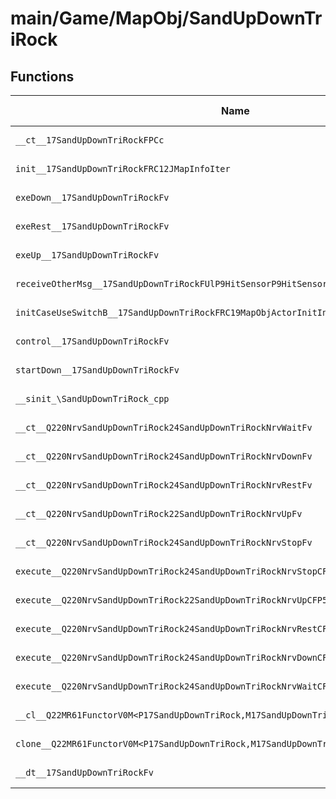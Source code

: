 # main/Game/MapObj/SandUpDownTriRock

## Functions

| Name | Address | Match % |
|------|---------|---------|
| `__ct__17SandUpDownTriRockFPCc` | `0x802219BC` | :x: (0.0%) |
| `init__17SandUpDownTriRockFRC12JMapInfoIter` | `0x80221A1C` | :x: (0.0%) |
| `exeDown__17SandUpDownTriRockFv` | `0x80221B38` | :x: (0.0%) |
| `exeRest__17SandUpDownTriRockFv` | `0x80221B98` | :x: (0.0%) |
| `exeUp__17SandUpDownTriRockFv` | `0x80221BFC` | :x: (0.0%) |
| `receiveOtherMsg__17SandUpDownTriRockFUlP9HitSensorP9HitSensor` | `0x80221C60` | :x: (0.0%) |
| `initCaseUseSwitchB__17SandUpDownTriRockFRC19MapObjActorInitInfo` | `0x80221CB0` | :x: (0.0%) |
| `control__17SandUpDownTriRockFv` | `0x80221D00` | :x: (0.0%) |
| `startDown__17SandUpDownTriRockFv` | `0x80221D54` | :x: (0.0%) |
| `__sinit_\SandUpDownTriRock_cpp` | `0x80221D5C` | :x: (0.0%) |
| `__ct__Q220NrvSandUpDownTriRock24SandUpDownTriRockNrvWaitFv` | `0x80221DA0` | :x: (0.0%) |
| `__ct__Q220NrvSandUpDownTriRock24SandUpDownTriRockNrvDownFv` | `0x80221DB0` | :x: (0.0%) |
| `__ct__Q220NrvSandUpDownTriRock24SandUpDownTriRockNrvRestFv` | `0x80221DC0` | :x: (0.0%) |
| `__ct__Q220NrvSandUpDownTriRock22SandUpDownTriRockNrvUpFv` | `0x80221DD0` | :x: (0.0%) |
| `__ct__Q220NrvSandUpDownTriRock24SandUpDownTriRockNrvStopFv` | `0x80221DE0` | :x: (0.0%) |
| `execute__Q220NrvSandUpDownTriRock24SandUpDownTriRockNrvStopCFP5Spine` | `0x80221DF0` | :x: (0.0%) |
| `execute__Q220NrvSandUpDownTriRock22SandUpDownTriRockNrvUpCFP5Spine` | `0x80221DF4` | :x: (0.0%) |
| `execute__Q220NrvSandUpDownTriRock24SandUpDownTriRockNrvRestCFP5Spine` | `0x80221DFC` | :x: (0.0%) |
| `execute__Q220NrvSandUpDownTriRock24SandUpDownTriRockNrvDownCFP5Spine` | `0x80221E04` | :x: (0.0%) |
| `execute__Q220NrvSandUpDownTriRock24SandUpDownTriRockNrvWaitCFP5Spine` | `0x80221E0C` | :x: (0.0%) |
| `__cl__Q22MR61FunctorV0M<P17SandUpDownTriRock,M17SandUpDownTriRockFPCvPv_v>CFv` | `0x80221E10` | :x: (0.0%) |
| `clone__Q22MR61FunctorV0M<P17SandUpDownTriRock,M17SandUpDownTriRockFPCvPv_v>CFP7JKRHeap` | `0x80221E40` | :x: (0.0%) |
| `__dt__17SandUpDownTriRockFv` | `0x80221EA8` | :x: (0.0%) |